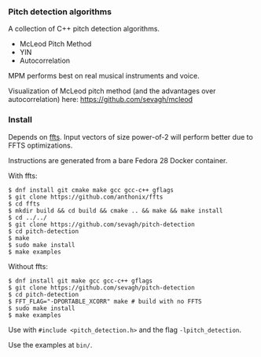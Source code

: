 ### Pitch detection algorithms

A collection of C++ pitch detection algorithms.

* McLeod Pitch Method
* YIN
* Autocorrelation

MPM performs best on real musical instruments and voice.

Visualization of McLeod pitch method (and the advantages over autocorrelation) here: https://github.com/sevagh/mcleod

### Install

Depends on [ffts](https://github.com/anthonix/ffts). Input vectors of size power-of-2 will perform better due to FFTS optimizations.

Instructions are generated from a bare Fedora 28 Docker container.

With ffts:

```
$ dnf install git cmake make gcc gcc-c++ gflags
$ git clone https://github.com/anthonix/ffts
$ cd ffts
$ mkdir build && cd build && cmake .. && make && make install
$ cd ../../
$ git clone https://github.com/sevagh/pitch-detection
$ cd pitch-detection
$ make
$ sudo make install
$ make examples
```

Without ffts:

```
$ dnf install git make gcc gcc-c++ gflags
$ git clone https://github.com/sevagh/pitch-detection
$ cd pitch-detection 
$ FFT_FLAG="-DPORTABLE_XCORR" make # build with no FFTS
$ sudo make install
$ make examples
```

Use with `#include <pitch_detection.h>` and the flag `-lpitch_detection`.

Use the examples at `bin/`.
